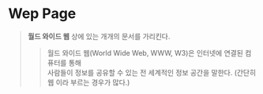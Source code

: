 # Wep Page

> **월드 와이드 웹** 상에 있는 개개의 문서를 가리킨다.
>
> > 월드 와이드 웹(World Wide Web, WWW, W3)은 인터넷에 연결된 컴퓨터를 통해<br> 사람들이 정보를 공유할 수 있는 전 세계적인 정보 공간을 말한다. (간단히 웹 이라 부르는 경우가 많다.)
